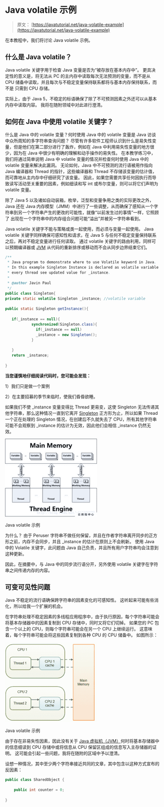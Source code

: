 # Java volatile 示例

> 原文： [https://javatutorial.net/java-volatile-example](https://javatutorial.net/java-volatile-example)

在本教程中，我们将讨论 Java volatile 示例。

## 什么是 Java volatile？

Java volatile 关键字用于检查 Java 变量是否为“被存放在基本内存中”。 更具决定性的意义是，将无法从 PC 的主内存中读取每次无法预测的变量，而不是从 CPU 储备中读取，并且每次与不稳定变量保持联系都将与基本内存保持联系，而不是 只需到 CPU 存储。

实际上，由于 Java 5，不稳定的标语确保了除了不可预测因素之外还可以从基本内存中读取内容。 我将在随附领域中对此进行澄清。

## 如何在 Java 中使用 volatile 关键字？

什么是 Java 中的 volatile 变量？何时使用 Java 中的 volatile 变量是 Java 访谈中众所周知的多字符串查询问题？ 尽管有许多软件工程师认识到什么是易失性变量，但是他们在第二部分进行了轰炸，例如在 Java 中利用易失性变量的地方很少，因为在 Java 中很少有明确的理解和动手操作的易失性。 在本教学练习中，我们将通过简单说明 Java 中 volatile 变量的情况并检查何时使用 Java 中的 volatile 变量来解决此漏洞。 无论如何，Java 中不可预测的流行语被用作指向 Java 编译器和 Thread 的指针，这些编译器和 Thread 不存储该变量的估计值，而可靠地从主内存中仔细研究了该变量。 因此，如果您需要共享任何因执行而导致读写活动至关重要的因素，例如细读和写 int 或布尔变量，则可以将它们声明为 volatile 变量。

除了 Java 5 以及诸如自动装箱，枚举，泛型和变量争用之类的实际更改之外，Java 还在 Java 内存模型（JMM）中进行了一些调整，从而确保了感知从一个字符串到另一个字符串产生的更改的可能性，就像“以前发生过的事情”一样，它照顾了 出现在一个字符串中的内存组合问题可能“溢出”并被另一字符串看到。

Java volatile 关键字不能与策略或类一起使用，而必须与变量一起使用。 Java volatile 关键字同样确保可感知性和请求，在 Java 5 与任何不稳定变量保持联系之后，再对不稳定变量进行任何读取。 通过 volatile 关键字的路由利用，同样可以预期编译器或 [JVM](https://javatutorial.net/jvm-explained) 从代码的重新排序或移动而不会从同步边界结束它们。

```java
/**
 * Java program to demonstrate where to use Volatile keyword in Java.
 * In this example Singleton Instance is declared as volatile variable to ensure
 * every thread see updated value for _instance.
 * 
 * @author Javin Paul
 */
public class Singleton{
private static volatile Singleton _instance; //volatile variable 

public static Singleton getInstance(){

   if(_instance == null){
            synchronized(Singleton.class){
              if(_instance == null)
              _instance = new Singleton();
            }

   }
   return _instance;

}
```

**当您谨慎地仔细阅读代码时，您可能会发现：**

1）我们只是做一个案例

2）在主要招募的季节来临时，使我们昏昏欲睡。

如果我们不使 _instance 变量变得比 Thread 更易变，这使 Singleton 无法传递其他字符串，那么这种情况一直到它离开 [Singleton](https://javatutorial.net/java-singleton-design-pattern-example) 正方形为止，所以如果 Thread 一个正在处理的 Singleton 情况，在创建后不久就失去了 CPU，所有其他字符串可能不会观察到 _instance 的估计为无效，因此他们会相信 _instance 仍然无效。

![volatile keyword](img/93a7ec3bc991efd0048e67c54b6e8001.jpg)

Java volatile 示例

为什么？ 由于 Peruser 字符串不做任何保留，并且在作者字符串离开同步的正方形之前，内存不会同步，并且 _instance 的估计在原则上不会刷新。 使用 Java 中的 Volatile 关键字，此问题由 Java 自己负责，并且所有用户字符串均会注意到这种更新。

因此，在摘要中，与 Java 中的同步流行语分开，另外使用 volatile 关键字在字符串之间传递内存的内容。

## 可变可见性问题

Java 不稳定的流行语确保跨字符串的因素变化的可感知性。 这听起来可能有些消化，所以给我一个扩展的机会。

在字符串处理不稳定因素的多线程应用程序中，由于执行原因，每个字符串可能会将基本存储器中的因素复制到 CPU 存储中，同时又将它们切掉。 如果您的 PC 包含一个以上的 CPU，则每个字符串可能会在另一个 CPU 上继续运行。 这意味着，每个字符串可能会将这些因素复制到各种 CPU 的 CPU 储备中。 如图所示：

![volatile keyword](img/fec74a0da8bbae76d242c3b6e205d9b9.jpg)

Java volatile 示例

由于存在非易失性因素，因此没有关于 [Java 虚拟机（JVM）](https://javatutorial.net/jvm-explained)何时将基本存储器中的信息细读到 CPU 存储中或将信息从 CPU 保留区组成的信息写入主存储器的证明。 这可能会引起一些问题，我将在随附的区域中予以澄清。

设想一种情况，其中至少两个字符串接近共同的文章，其中包含以这种方式宣布的反因素：

```java
public class SharedObject {

    public int counter = 0;

}
```